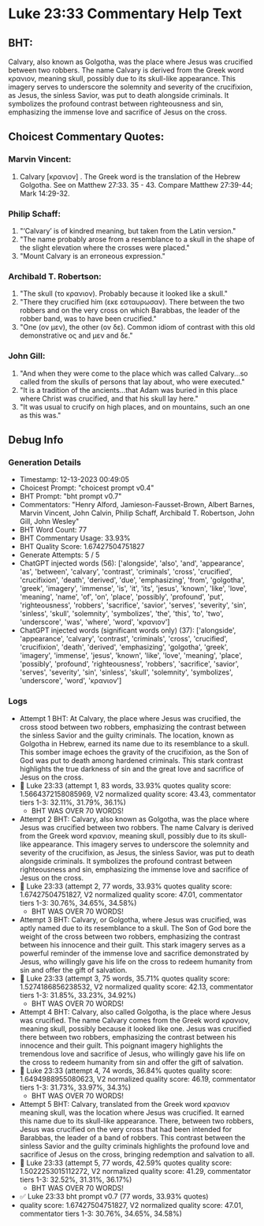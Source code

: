 # Luke 23:33 Commentary Help Text

## BHT:
Calvary, also known as Golgotha, was the place where Jesus was crucified between two robbers. The name Calvary is derived from the Greek word κρανιον, meaning skull, possibly due to its skull-like appearance. This imagery serves to underscore the solemnity and severity of the crucifixion, as Jesus, the sinless Savior, was put to death alongside criminals. It symbolizes the profound contrast between righteousness and sin, emphasizing the immense love and sacrifice of Jesus on the cross.

## Choicest Commentary Quotes:
### Marvin Vincent:
1. Calvary [κρανιον] . The Greek word is the translation of the Hebrew Golgotha. See on Matthew 27:33. 
35 - 43. Compare Matthew 27:39-44; Mark 14:29-32.


### Philip Schaff:
1. "‘Calvary’ is of kindred meaning, but taken from the Latin version."
2. "The name probably arose from a resemblance to a skull in the shape of the slight elevation where the crosses were placed."
3. "Mount Calvary is an erroneous expression."

### Archibald T. Robertson:
1. "The skull (το κρανιον). Probably because it looked like a skull." 
2. "There they crucified him (εκε εσταυρωσαν). There between the two robbers and on the very cross on which Barabbas, the leader of the robber band, was to have been crucified." 
3. "One (ον μεν), the other (ον δε). Common idiom of contrast with this old demonstrative ος and μεν and δε."

### John Gill:
1. "And when they were come to the place which was called Calvary...so called from the skulls of persons that lay about, who were executed." 
2. "It is a tradition of the ancients...that Adam was buried in this place where Christ was crucified, and that his skull lay here."
3. "It was usual to crucify on high places, and on mountains, such an one as this was."


## Debug Info
### Generation Details
- Timestamp: 12-13-2023 00:49:05
- Choicest Prompt: "choicest prompt v0.4"
- BHT Prompt: "bht prompt v0.7"
- Commentators: "Henry Alford, Jamieson-Fausset-Brown, Albert Barnes, Marvin Vincent, John Calvin, Philip Schaff, Archibald T. Robertson, John Gill, John Wesley"
- BHT Word Count: 77
- BHT Commentary Usage: 33.93%
- BHT Quality Score: 1.67427504751827
- Generate Attempts: 5 / 5
- ChatGPT injected words (56):
	['alongside', 'also', 'and', 'appearance', 'as', 'between', 'calvary', 'contrast', 'criminals', 'cross', 'crucified', 'crucifixion', 'death', 'derived', 'due', 'emphasizing', 'from', 'golgotha', 'greek', 'imagery', 'immense', 'is', 'it', 'its', 'jesus', 'known', 'like', 'love', 'meaning', 'name', 'of', 'on', 'place', 'possibly', 'profound', 'put', 'righteousness', 'robbers', 'sacrifice', 'savior', 'serves', 'severity', 'sin', 'sinless', 'skull', 'solemnity', 'symbolizes', 'the', 'this', 'to', 'two', 'underscore', 'was', 'where', 'word', 'κρανιον']
- ChatGPT injected words (significant words only) (37):
	['alongside', 'appearance', 'calvary', 'contrast', 'criminals', 'cross', 'crucified', 'crucifixion', 'death', 'derived', 'emphasizing', 'golgotha', 'greek', 'imagery', 'immense', 'jesus', 'known', 'like', 'love', 'meaning', 'place', 'possibly', 'profound', 'righteousness', 'robbers', 'sacrifice', 'savior', 'serves', 'severity', 'sin', 'sinless', 'skull', 'solemnity', 'symbolizes', 'underscore', 'word', 'κρανιον']

### Logs
- Attempt 1 BHT: At Calvary, the place where Jesus was crucified, the cross stood between two robbers, emphasizing the contrast between the sinless Savior and the guilty criminals. The location, known as Golgotha in Hebrew, earned its name due to its resemblance to a skull. This somber image echoes the gravity of the crucifixion, as the Son of God was put to death among hardened criminals. This stark contrast highlights the true darkness of sin and the great love and sacrifice of Jesus on the cross.
- 🔄 Luke 23:33 (attempt 1, 83 words, 33.93% quotes quality score: 1.5664372158085969, V2 normalized quality score: 43.43, commentator tiers 1-3: 32.11%, 31.79%, 36.1%) 
	- BHT WAS OVER 70 WORDS!
- Attempt 2 BHT: Calvary, also known as Golgotha, was the place where Jesus was crucified between two robbers. The name Calvary is derived from the Greek word κρανιον, meaning skull, possibly due to its skull-like appearance. This imagery serves to underscore the solemnity and severity of the crucifixion, as Jesus, the sinless Savior, was put to death alongside criminals. It symbolizes the profound contrast between righteousness and sin, emphasizing the immense love and sacrifice of Jesus on the cross.
- 🔄 Luke 23:33 (attempt 2, 77 words, 33.93% quotes quality score: 1.67427504751827, V2 normalized quality score: 47.01, commentator tiers 1-3: 30.76%, 34.65%, 34.58%) 
	- BHT WAS OVER 70 WORDS!
- Attempt 3 BHT: Calvary, or Golgotha, where Jesus was crucified, was aptly named due to its resemblance to a skull. The Son of God bore the weight of the cross between two robbers, emphasizing the contrast between his innocence and their guilt. This stark imagery serves as a powerful reminder of the immense love and sacrifice demonstrated by Jesus, who willingly gave his life on the cross to redeem humanity from sin and offer the gift of salvation.
- 🔄 Luke 23:33 (attempt 3, 75 words, 35.71% quotes quality score: 1.5274186856238532, V2 normalized quality score: 42.13, commentator tiers 1-3: 31.85%, 33.23%, 34.92%) 
	- BHT WAS OVER 70 WORDS!
- Attempt 4 BHT: Calvary, also called Golgotha, is the place where Jesus was crucified. The name Calvary comes from the Greek word κρανιον, meaning skull, possibly because it looked like one. Jesus was crucified there between two robbers, emphasizing the contrast between his innocence and their guilt. This poignant imagery highlights the tremendous love and sacrifice of Jesus, who willingly gave his life on the cross to redeem humanity from sin and offer the gift of salvation.
- 🔄 Luke 23:33 (attempt 4, 74 words, 36.84% quotes quality score: 1.6494988955080623, V2 normalized quality score: 46.19, commentator tiers 1-3: 31.73%, 33.97%, 34.3%) 
	- BHT WAS OVER 70 WORDS!
- Attempt 5 BHT: Calvary, translated from the Greek word κρανιον meaning skull, was the location where Jesus was crucified. It earned this name due to its skull-like appearance. There, between two robbers, Jesus was crucified on the very cross that had been intended for Barabbas, the leader of a band of robbers. This contrast between the sinless Savior and the guilty criminals highlights the profound love and sacrifice of Jesus on the cross, bringing redemption and salvation to all.
- 🔄 Luke 23:33 (attempt 5, 77 words, 42.59% quotes quality score: 1.5022253015112272, V2 normalized quality score: 41.29, commentator tiers 1-3: 32.52%, 31.31%, 36.17%) 
	- BHT WAS OVER 70 WORDS!
- ✅ Luke 23:33 bht prompt v0.7 (77 words, 33.93% quotes)
- quality score: 1.67427504751827, V2 normalized quality score: 47.01, commentator tiers 1-3: 30.76%, 34.65%, 34.58%)